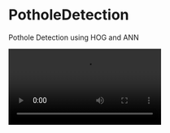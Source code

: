 # PotholeDetection
Pothole Detection using HOG and ANN

![Alt text](data/results/00000001.avi?raw=true "Title")
